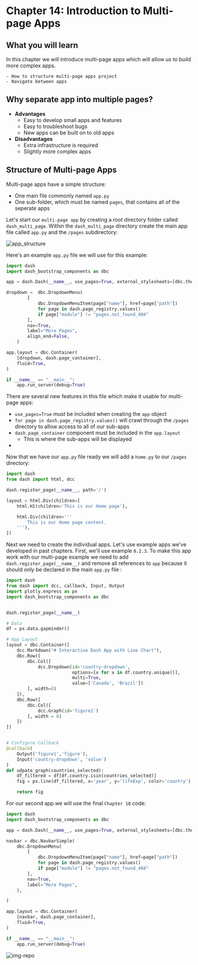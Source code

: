 # Chapter 14: Introduction to Multi-page Apps

## What you will learn
In this chapter we will introduce multi-page apps which will allow us to build more complex apps.
```{admonition} Learning Intentions
- How to structure multi-page apps project
- Navigate between apps
```

## Why separate app into multiple pages?
  - <b>Advantages</b>
    - Easy to develop small apps and features
    - Easy to troubleshoot bugs
    - New apps can be built on to old apps
  - <b>Disadvantages</b>
    - Extra infrastructure is required
    - Slightly more complex apps

## Structure of Multi-page Apps

Multi-page apps have a simple structure:  
  - One main file commonly named `app.py`
  - One sub-folder, which must be named `pages`, that contains all of the seperate apps

Let's start our `multi-page app` by creating a root directory folder called `dash_multi_page`.  Within the `dash_multi_page` directory create the main app file called `app.py` and the `/pages` subdirectory:

![app_structure](ch14_files/app_structure.png)

Here's an example `app.py` file we will use for this example:

```python
import dash
import dash_bootstrap_components as dbc

app = dash.Dash(__name__, use_pages=True, external_stylesheets=[dbc.themes.BOOTSTRAP])

dropdown =  dbc.DropdownMenu(
        [
            dbc.DropdownMenuItem(page["name"], href=page["path"])
            for page in dash.page_registry.values()
            if page["module"] != "pages.not_found_404" 
        ],
        nav=True,
        label="More Pages",
        align_end=False,
    )

app.layout = dbc.Container(
    [dropdown, dash.page_container],
    fluid=True,
)

if __name__ == "__main__":
    app.run_server(debug=True)
```
There are several new features in this file which make it usable for multi-page apps:
  - `use_pages=True` must be included when creating the `app` object
  - `for page in dash.page_registry.values()` will crawl through the `/pages` directory to allow access to all of our sub-apps
  - `dash.page_container` component must be included in the `app.layout`
    - This is where the sub-apps will be displayed
  - 

Now that we have our `app.py` file ready we will add a `home.py` to our `/pages` directory:

```python
import dash
from dash import html, dcc

dash.register_page(__name__, path='/')

layout = html.Div(children=[
    html.H1(children='This is our Home page'),

    html.Div(children='''
        This is our Home page content.
    '''),
])
```

Next we need to create the individual apps.  Let's use example apps we've developed in past chapters. First, we'll use example `8.2.3`.  To make this app work with our multi-page example we need to add `dash.register_page(__name__)` and remove all references to `app` because it should only be declared in the main `app.py` file :

```python
import dash
from dash import dcc, callback, Input, Output
import plotly.express as px
import dash_bootstrap_components as dbc


dash.register_page(__name__)

# Data
df = px.data.gapminder()

# App Layout
layout = dbc.Container([
    dcc.Markdown("# Interactive Dash App with Line Chart"),
    dbc.Row([
        dbc.Col([
            dcc.Dropdown(id='country-dropdown',
                         options=[x for x in df.country.unique()],
                         multi=True,
                         value=['Canada', 'Brazil'])
        ], width=8)
    ]),
    dbc.Row([
        dbc.Col([
            dcc.Graph(id='figure1')
        ], width = 8)
    ])
])


# Configure Callback
@callback(
    Output('figure1','figure'),
    Input('country-dropdown', 'value')
)
def udpate_graph(countries_selected):
    df_filtered = df[df.country.isin(countries_selected)]
    fig = px.line(df_filtered, x='year', y='lifeExp', color='country')

    return fig
```

For our second app we will use the final `Chapter 10` code:

```python
import dash
import dash_bootstrap_components as dbc

app = dash.Dash(__name__, use_pages=True, external_stylesheets=[dbc.themes.BOOTSTRAP])

navbar = dbc.NavbarSimple(
    dbc.DropdownMenu(
        [
            dbc.DropdownMenuItem(page["name"], href=page["path"])
            for page in dash.page_registry.values()
            if page["module"] != "pages.not_found_404"
        ],
        nav=True,
        label="More Pages",
    ),

)

app.layout = dbc.Container(
    [navbar, dash.page_container],
    fluid=True,
)

if __name__ == "__main__":
    app.run_server(debug=True)
```

![img-repo](./ch14_files/multi-page.gif)
